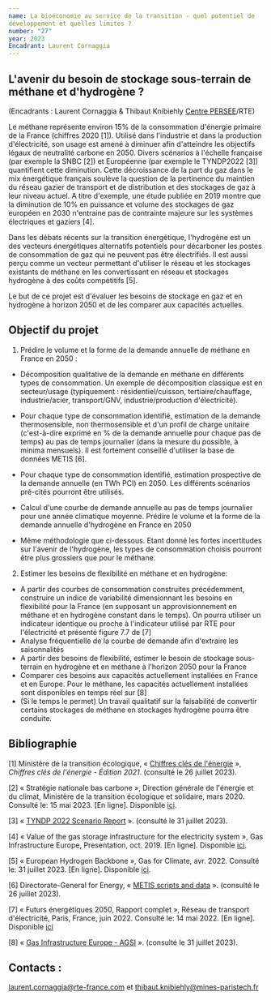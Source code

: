 ```yaml
---
name: La bioéconomie au service de la transition - quel potentiel de
développement et quelles limites ?
number: "27"
year: 2023
Encadrant: Laurent Cornaggia
---
```

## L\'avenir du besoin de stockage sous-terrain de méthane et d'hydrogène ?

(Encadrants : Laurent Cornaggia & Thibaut Knibiehly [Centre PERSEE](https://www.persee.minesparis.psl.eu/Accueil/Presentation/)/RTE)

Le méthane représente environ 15% de la consommation d'énergie primaire
de la France (chiffres 2020 \[1\]). Utilisé dans l'industrie et dans la
production d'électricité, son usage est amené à diminuer afin
d'atteindre les objectifs légaux de neutralité carbone en 2050. Divers
scénarios à l'échelle française (par exemple la SNBC \[2\]) et
Européenne (par exemple le TYNDP2022 \[3\]) quantifient cette
diminution. Cette décroissance de la part du gaz dans le mix énergétique
français soulève la question de la pertinence du maintien du réseau
gazier de transport et de distribution et des stockages de gaz à leur
niveau actuel. A titre d'exemple, une étude publiée en 2019 montre que
la diminution de 10% en puissance et volume des stockages de gaz
européen en 2030 n'entraine pas de contrainte majeure sur les systèmes
électriques et gaziers \[4\].

Dans les débats récents sur la transition énergétique, l'hydrogène est
un des vecteurs énergétiques alternatifs potentiels pour décarboner les
postes de consommation de gaz qui ne peuvent pas être électrifiés. Il
est aussi perçu comme un vecteur permettant d'utiliser le réseau et les
stockages existants de méthane en les convertissant en réseau et
stockages hydrogène à des coûts compétitifs \[5\].

Le but de ce projet est d'évaluer les besoins de stockage en gaz et en
hydrogène à horizon 2050 et de les comparer aux capacités actuelles.

## Objectif du projet

1. Prédire le volume et la forme de la demande annuelle de méthane en France en 2050 :

 - Décomposition qualitative de la demande en méthane en différents types de consommation. Un exemple de décomposition classique est en secteur/usage (typiquement : résidentiel/cuisson, tertiaire/chauffage, industrie/acier, transport/GNV, industrie/production d'électricité).

 - Pour chaque type de consommation identifié, estimation de la demande thermosensible, non thermosensible et d'un profil de charge unitaire (c'est-à-dire exprimé en % de la demande annuelle pour chaque pas de temps) au pas de temps journalier (dans la mesure du possible, à minima mensuels). Il est fortement conseillé d'utiliser la base de données METIS \[6\].

 - Pour chaque type de consommation identifié, estimation prospective de la demande annuelle (en TWh PCI) en 2050. Les différents scénarios pré-cités pourront être utilisés.

 - Calcul d'une courbe de demande annuelle au pas de temps journalier pour une année climatique moyenne. Prédire le volume et la forme de la demande annuelle d'hydrogène en France en 2050

 - Même méthodologie que ci-dessous. Etant donné les fortes incertitudes sur l'avenir de l'hydrogène, les types de consommation choisis pourront être plus grossiers que pour le méthane.

2. Estimer les besoins de flexibilité en méthane et en hydrogène:
 -  A partir des courbes de consommation construites précédemment, construire un indice de variabilité dimensionnant les besoins en flexibilité pour la France (en supposant un approvisionnement en méthane et en hydrogène constant dans le temps). On pourra utiliser un indicateur identique ou proche à l'indicateur utilisé par RTE pour l'électricité et présenté figure 7.7 de \[7\]
 - Analyse fréquentielle de la courbe de demande afin d'extraire les saisonnalités
 - A partir des besoins de flexibilité, estimer le besoin de stockage sous-terrain en hydrogène et en méthane à l'horizon 2050 pour la France
 - Comparer ces besoins aux capacités actuellement installées en France et en Europe. Pour le méthane, les capacités actuellement installées sont disponibles en temps réel sur \[8\]
 - (Si le temps le permet) Un travail qualitatif sur la faisabilité de convertir certains stockages de méthane en stockages hydrogène pourra être conduite.

## Bibliographie

\[1\] Ministère de la transition écologique, « [Chiffres clés de
l'énergie](https://www.statistiques.developpement-durable.gouv.fr/edition-numerique/chiffres-cles-energie-2021/livre.php) », *Chiffres clés de l'énergie - Édition 2021*. (consulté le 26 juillet 2023).

\[2\] « Stratégie nationale bas carbone », Direction générale de
l'énergie et du climat, Ministère de la transition écologique et
solidaire, mars 2020. Consulté le: 15 mai 2023. \[En ligne\]. Disponible
[ici](https://www.ecologie.gouv.fr/sites/default/files/2020-03-25_MTES_SNBC2.pdf).

\[3\] « [TYNDP 2022 Scenario Report](https://2022.entsos-tyndp-scenarios.eu/) ». (consulté le 31 juillet 2023).

\[4\] « Value of the gas storage infrastructure for the electricity system », Gas Infrastructure Europe, Presentation, oct. 2019. \[En ligne\]. Disponible [ici](https://www.gie.eu/wp-content/uploads/filr/2594/GIE%20-%20Capacity%20value%20of%20gas%20storage%20-%20Artelys%20-%20Final%20Report%20-%20final.pdf).

\[5\] « European Hydrogen Backbone », Gas for Climate, avr. 2022.
Consulté le: 31 juillet 2023. \[En ligne\]. Disponible [ici](https://ehb.eu/files/downloads/ehb-report-220428-17h00-interactive-1.pdf).

\[6\] Directorate-General for Energy, « [METIS scripts and data](https://energy.ec.europa.eu/publications/metis-scripts-and-data_en) ». (consulté le 26 juillet 2023).

\[7\] « Futurs énergétiques 2050, Rapport complet », Réseau de transport
d'électricité, Paris, France, juin 2022. Consulté le: 14 mai 2022. \[En
ligne\]. Disponible [ici](https://www.rte-france.com/analyses-tendances-et-prospectives/bilan-previsionnel-2050-futurs-energetiques\#Lesdocuments)

\[8\] « [Gas Infrastructure Europe - AGSI](https://agsi.gie.eu/) ».  (consulté le 31 juillet 2023).

## Contacts :

[laurent.cornaggia\@rte-france.com](mailto:laurent.cornaggia@rte-france.com) et
[thibaut.knibiehly\@mines-paristech.fr](mailto:thibaut.knibiehly@mines-paristech.fr)
